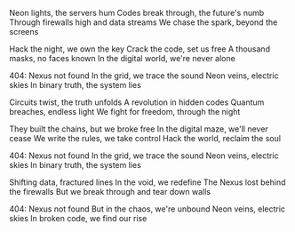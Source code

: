 Neon lights, the servers hum
Codes break through, the future's numb
Through firewalls high and data streams
We chase the spark, beyond the screens

Hack the night, we own the key
Crack the code, set us free
A thousand masks, no faces known
In the digital world, we're never alone

404: Nexus not found
In the grid, we trace the sound
Neon veins, electric skies
In binary truth, the system lies

Circuits twist, the truth unfolds
A revolution in hidden codes
Quantum breaches, endless light
We fight for freedom, through the night

They built the chains, but we broke free
In the digital maze, we'll never cease
We write the rules, we take control
Hack the world, reclaim the soul

404: Nexus not found
In the grid, we trace the sound
Neon veins, electric skies
In binary truth, the system lies

Shifting data, fractured lines
In the void, we redefine
The Nexus lost behind the firewalls
But we break through and tear down walls

404: Nexus not found
But in the chaos, we're unbound
Neon veins, electric skies
In broken code, we find our rise
